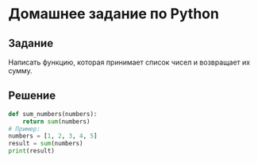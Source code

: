 # Домашнее задание по Python
## Задание
Написать функцию, которая принимает список чисел и возвращает их сумму.
## Решение
```python
def sum_numbers(numbers):
    return sum(numbers)
# Пример:
numbers = [1, 2, 3, 4, 5]
result = sum(numbers)
print(result)